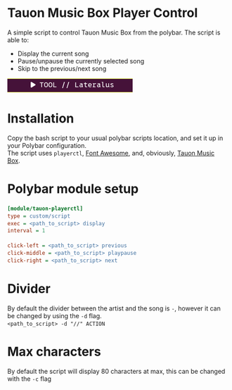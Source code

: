 # Tauon Music Box Player Control
A simple script to control Tauon Music Box from the polybar.
The script is able to:
- Display the current song
- Pause/unpause the currently selected song
- Skip to the previous/next song

![player](screenshots/player.png)

# Installation
Copy the bash script to your usual polybar scripts location, and set it up in your Polybar configuration.\
The script uses `playerctl`, [Font Awesome](https://fontawesome.com/), and, obviously, [Tauon Music Box](https://tauonmusicbox.rocks/).

# Polybar module setup
```ini
[module/tauon-playerctl]
type = custom/script
exec = <path_to_script> display
interval = 1

click-left = <path_to_script> previous
click-middle = <path_to_script> playpause
click-right = <path_to_script> next
```

# Divider
By default the divider between the artist and the song is `-`, however it can be changed by using the `-d` flag.\
`<path_to_script> -d "//" ACTION`

# Max characters
By default the script will display 80 characters at max, this can be changed with the `-c` flag
